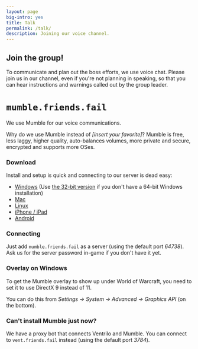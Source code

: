 ```yaml
---
layout: page
big-intro: yes
title: Talk
permalink: /talk/
description: Joining our voice channel.
---
```


Join the group!
---------------

To communicate and plan out the boss efforts, we use voice chat.  Please join us in our channel, even if you're not planning in speaking, so that you can hear instructions and warnings called out by the group leader.

`mumble.friends.fail`
=====================

We use Mumble for our voice communications.

Why do we use Mumble instead of *[insert your favorite]*?  Mumble is free, less laggy, higher quality, auto-balances volumes, more private and secure, encrypted and supports more OSes.

### Download

Install and setup is quick and connecting to our server is dead easy:

 - [Windows](http://mumble.info/snapshot/mumble-1.3.0~570~gf6aa3cf~snapshot.winx64.msi) (Use [the 32-bit version](http://mumble.info/snapshot/mumble-1.3.0~570~gf6aa3cf~snapshot.msi) if you don't have a 64-bit Windows installation)
 - [Mac](http://mumble.info/snapshot/Mumble-Universal-1.3.0~570~gf6aa3cf~snapshot.dmg)
 - [Linux](https://launchpad.net/~mumble/+archive/snapshot)
 - [iPhone / iPad](http://itunes.apple.com/us/app/mumble/id443472808?ls=1&mt=8)
 - [Android](https://play.google.com/store/apps/details?id=com.morlunk.mumbleclient.free)

### Connecting

Just add `mumble.friends.fail` as a server (using the default port *64738*).
Ask us for the server password in-game if you don't have it yet.

### Overlay on Windows

To get the Mumble overlay to show up under World of Warcraft, you need to set it to use DirectX 9 instead of 11.

You can do this from *Settings -> System -> Advanced -> Graphics API* (on the bottom).

### Can't install Mumble just now?

We have a proxy bot that connects Ventrilo and Mumble.  You can connect to `vent.friends.fail` instead (using the default port *3784*).
